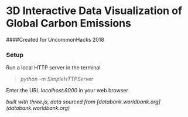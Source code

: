# 3D Interactive Data Visualization of Global Carbon Emissions 
####Created for UncommonHacks 2018

### Setup

Run a local HTTP server in the terminal
><em>python -m SimpleHTTPServer</em>

Enter the URL <em>localhost:8000</em> in your web browser


*built with three.js, data sourced from [databank.worldbank.org] (databank.worldbank.org)*



